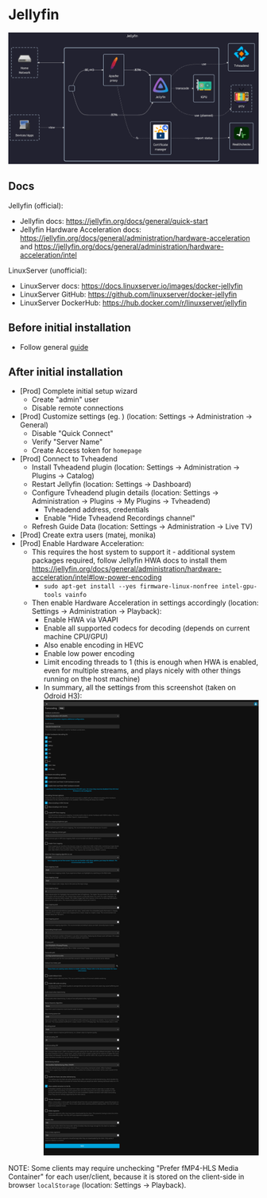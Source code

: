 # Jellyfin

![diagram](../../docs/diagrams/out/apps/jellyfin.png)

## Docs

Jellyfin (official):

- Jellyfin docs: <https://jellyfin.org/docs/general/quick-start>
- Jellyfin Hardware Acceleration docs: <https://jellyfin.org/docs/general/administration/hardware-acceleration> and <https://jellyfin.org/docs/general/administration/hardware-acceleration/intel>

LinuxServer (unofficial):

- LinuxServer docs: <https://docs.linuxserver.io/images/docker-jellyfin>
- LinuxServer GitHub: <https://github.com/linuxserver/docker-jellyfin>
- LinuxServer DockerHub: <https://hub.docker.com/r/linuxserver/jellyfin>

## Before initial installation

- Follow general [guide](../../docs/Checklist%20for%20new%20docker-apps.md)

## After initial installation

- \[Prod\] Complete initial setup wizard
    - Create "admin" user
    - Disable remote connections
- \[Prod\] Customize settings (eg. ) (location: Settings -> Administration -> General)
    - Disable "Quick Connect"
    - Verify "Server Name"
    - Create Access token for `homepage`
- \[Prod\] Connect to Tvheadend
    - Install Tvheadend plugin (location: Settings -> Administration -> Plugins -> Catalog)
    - Restart Jellyfin (location: Settings -> Dashboard)
    - Configure Tvheadend plugin details (location: Settings -> Administration -> Plugins -> My Plugins -> Tvheadend)
        - Tvheadend address, credentials
        - Enable "Hide Tvheadend Recordings channel"
    - Refresh Guide Data (location: Settings -> Administration -> Live TV)
- \[Prod\] Create extra users (matej, monika)
- \[Prod\] Enable Hardware Acceleration:
    - This requires the host system to support it - additional system packages required, follow Jellyfin HWA docs to install them <https://jellyfin.org/docs/general/administration/hardware-acceleration/intel#low-power-encoding>
        - `sudo apt-get install --yes firmware-linux-nonfree intel-gpu-tools vainfo`
    - Then enable Hardware Acceleration in settings accordingly (location: Settings -> Administration -> Playback):
        - Enable HWA via VAAPI
        - Enable all supported codecs for decoding (depends on current machine CPU/GPU)
        - Also enable encoding in HEVC
        - Enable low power encoding
        - Limit encoding threads to 1 (this is enough when HWA is enabled, even for multiple streams, and plays nicely with other things running on the host machine)
        - In summary, all the settings from this screenshot (taken on Odroid H3): ![Playback settings](./Playback%20settings.png)

NOTE: Some clients may require unchecking "Prefer fMP4-HLS Media Container" for each user/client,
because it is stored on the client-side in browser `localStorage` (location: Settings -> Playback).
